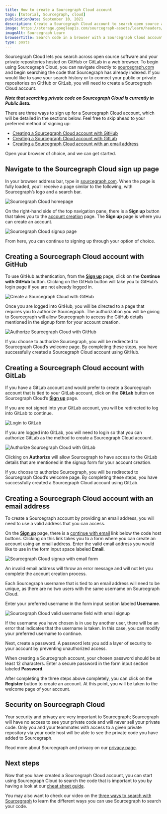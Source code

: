 ```yaml
---
title: How to create a Sourcegraph Cloud account
tags: [tutorial, Sourcegraph, cloud]
publicationDate: September 10, 2021
description: Create a Sourcegraph Cloud account to search open source and private repos
image: https://storage.googleapis.com/sourcegraph-assets/learn/headers/sourcegraph-learn-03.png
imageAlt: Sourcegraph Learn
browserTitle: Search code in a browser with a Sourcegraph Cloud account
type: posts
---
```


Sourcegraph Cloud lets you search across open source software and your private repositories hosted on GitHub or GitLab in a web browser. To begin using Sourcegraph Cloud, you can navigate directly to [sourcegraph.com](https://sourcegraph.com) and begin searching the code that Sourcegraph has already indexed. If you would like to save your search history or to connect your public or private repositories on GitHub or GitLab, you will need to create a Sourcegraph Cloud account.

**_Note that searching private code on Sourcegraph Cloud is currently in Public Beta._**

There are three ways to sign up for a Sourcegraph Cloud account, which will be detailed in the sections below. Feel free to skip ahead to your preferred method of signing up:

* [Creating a Sourcegraph Cloud account with GitHub](#creating-a-sourcegraph-cloud-account-with-github)
* [Creating a Sourcegraph Cloud account with GitLab](#creating-a-sourcegraph-cloud-account-with-gitlab)
* [Creating a Sourcegraph Cloud account with an email address](#creating-a-sourcegraph-cloud-account-with-an-email-address)

Open your browser of choice, and we can get started.

## Navigate to the Sourcegraph Cloud sign up page

In your browser address bar, type in [sourcegraph.com](https://sourcegraph.com). When the page is fully loaded, you’ll receive a page similar to the following, with Sourcegraph’s logo and a search bar.

![Sourcegraph Cloud homepage](https://storage.googleapis.com/sourcegraph-assets/learn/tutorial-images/sourcegraph-cloud-landing.png)

On the right-hand side of the top navigation pane, there is a **Sign up** button that takes you to the [account creation](https://sourcegraph.com/sign-up) page. The **Sign up** page is where you can create an account.

![Sourcegraph Cloud signup page](https://storage.googleapis.com/sourcegraph-assets/learn/tutorial-images/sourcegraph-cloud-signup-landing.png)

From here, you can continue to signing up through your option of choice.

## Creating a Sourcegraph Cloud account with GitHub

To use GitHub authentication, from the **[Sign up](https://sourcegraph.com/sign-up)** page, click on the **Continue with GitHub** button. Clicking on the GitHub button will take you to GitHub’s login page if you are not already logged in.

![Create a Sourcegraph Cloud with GitHub](https://storage.googleapis.com/sourcegraph-assets/learn/tutorial-images/github-login-to-access-sourcegraph.png)

Once you are logged into GitHub, you will be directed to a page that requires you to authorize Sourcegraph. The authorization you will be giving to Sourcegraph will allow Sourcegraph to access the GitHub details mentioned in the signup form for your account creation. 

![Authorize Sourcegraph Cloud with GitHub](https://storage.googleapis.com/sourcegraph-assets/learn/tutorial-images/authorise-sourcegraph-on-github.png)

If you choose to authorize Sourcegraph, you will be redirected to Sourcegraph Cloud’s welcome page. By completing these steps, you have successfully created a Sourcegraph Cloud account using GitHub.

## Creating a Sourcegraph Cloud account with GitLab

If you have a GitLab account and would prefer to create a Sourcegraph account that is tied to your GitLab account, click on the **GitLab** button on Sourcegraph Cloud’s **[Sign up](https://sourcegraph.com/sign-up)** page.

If you are not signed into your GitLab account, you will be redirected to log into GitLab to continue.

![Login to GitLab](https://storage.googleapis.com/sourcegraph-assets/learn/tutorial-images/gitlab-login.png)

If you are logged into GitLab, you will need to login so that you can authorize GitLab as the method to create a Sourcegraph Cloud account.

![Authorize Sourcegraph Cloud with GitLab](https://storage.googleapis.com/sourcegraph-assets/learn/tutorial-images/authorize-sourcegraph-on-gitlab.png)

Clicking on **Authorize** will allow Sourcegraph to have access to the GitLab details that are mentioned in the signup form for your account creation.

If you choose to authorize Sourcegraph, you will be redirected to Sourcegraph Cloud’s welcome page. By completing these steps, you have successfully created a Sourcegraph Cloud account using GitLab.

## Creating a Sourcegraph Cloud account with an email address

To create a Sourcegraph account by providing an email address, you will need to use a valid address that you can access. 

On the **[Sign up](https://sourcegraph.com/sign-up)** page, there is a [continue with email](https://sourcegraph.com/sign-up?showEmail=true) link below the code host buttons. Clicking on this link takes you to a form where you can create an account using an email address. Enter the valid email address you would like to use in the form input space labeled **Email**.

![Sourcegraph Cloud signup with email form](https://storage.googleapis.com/sourcegraph-assets/learn/tutorial-images/sourcegraph-cloud-signup-email-field.png)

An invalid email address will throw an error message and will not let you complete the account creation process.

Each Sourcegraph username that is tied to an email address will need to be unique, as there are no two users with the same username on Sourcegraph Cloud.

Enter your preferred username in the form input section labeled **Username**.

![Sourcegraph Cloud valid username field with email signup](https://storage.googleapis.com/sourcegraph-assets/learn/tutorial-images/username-field-sourcegraph-signup-form.png)

If the username you have chosen is in use by another user, there will be an error that indicates that the username is taken. In this case, you can modify your preferred username to continue.

Next, create a password. A password lets you add a layer of security to your account by preventing unauthorized access.

When creating a Sourcegraph account, your chosen password should be at least 12 characters. Enter a secure password in the form input section labeled **Password**.

After completing the three steps above completely, you can click on the **Register** button to create an account. At this point, you will be taken to the welcome page of your account.

## Security on Sourcegraph Cloud

Your security and privacy are very important to Sourcegraph; Sourcegraph will have no access to see your private code and will never sell your private code. Only you and your teammates with access to a given private repository via your code host will be able to see the private code you have added to Sourcegraph.

Read more about Sourcegraph and privacy on our [privacy page](https://about.sourcegraph.com/privacy/).

## Next steps

Now that you have created a Sourcegraph Cloud account, you can start using Sourcegraph Cloud to search the code that is important to you by having a look at our [cheat sheet guide](/how-to-search-code-with-sourcegraph-a-cheat-sheet).

You may also want to check our video on the [three ways to search with Sourcegraph](/three-ways-to-search-code-with-sourcegraph) to learn the different ways you can use Sourcegraph to search your code.
